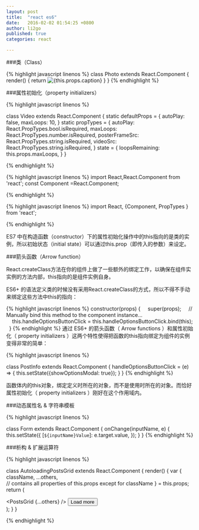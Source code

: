 ```yaml
---
layout: post
title:  "react es6"
date:   2016-02-02 01:54:25 +0800
author: li2go
published: true
categories: react

---
```


###类（Class）

{% highlight javascript linenos %}
class Photo extends React.Component {
  render() {
    return <img alt={this.props.caption} src={this.props.src} />
  }
}
{% endhighlight %}

###属性初始化（property initializers）


{% highlight javascript linenos %}

class Video extends React.Component {
  static defaultProps = {
    autoPlay: false,
    maxLoops: 10,
  }
  static propTypes = {
    autoPlay: React.PropTypes.bool.isRequired,
    maxLoops: React.PropTypes.number.isRequired,
    posterFrameSrc: React.PropTypes.string.isRequired,
    videoSrc: React.PropTypes.string.isRequired,
  }
  state = {
    loopsRemaining: this.props.maxLoops,
  }
}

{% endhighlight %}


{% highlight javascript linenos %}
import React,React.Component from 'react';
const Component =React.Component;

{% endhighlight %}

{% highlight javascript linenos %}
import React, {Component, PropTypes } from 'react';

{% endhighlight %}

ES7 中在构造函数（constructor）下的属性初始化操作中的this指向的是类的实例，所以初始状态（initial state）可以通过this.prop（即传入的参数）来设定。

###箭头函数（Arrow function）

React.createClass方法在你的组件上做了一些额外的绑定工作，以确保在组件实实例的方法内部，this指向的是组件实例自身。

ES6+ 的语法定义类的时候没有采用React.createClass的方式，所以不得不手动来绑定这些方法中this的指向：

{% highlight javascript linenos %}
constructor(props) {
    super(props);
    // Manually bind this method to the component instance...
    this.handleOptionsButtonClick = this.handleOptionsButtonClick.bind(this);
  }
{% endhighlight %}
通过 ES6+ 的箭头函数（ Arrow functions ）和属性初始化（ property initializers ）这两个特性使得把函数的this指向绑定为组件的实例变得非常的简单：

{% highlight javascript linenos %}

class PostInfo extends React.Component {
  handleOptionsButtonClick = (e) => {
    this.setState({showOptionsModal: true});
  }
}
{% endhighlight %}


函数体内的this对象，绑定定义时所在的对象，而不是使用时所在的对象。而恰好属性初始化（ property initializers ）刚好在这个作用域内。


###动态属性名 & 字符串模板

{% highlight javascript linenos %}

class Form extends React.Component {
  onChange(inputName, e) {
    this.setState({
      [`${inputName}Value`]: e.target.value,
    });
  }
}
{% endhighlight %}



###析构 & 扩展运算符

{% highlight javascript linenos %}

class AutoloadingPostsGrid extends React.Component {
  render() {
    var {
      className,
      ...others,  
      // contains all properties of this.props except for className
    } = this.props;
    return (
      <div className={className}>
        <PostsGrid {...others} />
        <button onClick={this.handleLoadMoreClick}>Load more</button>
      </div>
    );
  }
}

{% endhighlight %}
